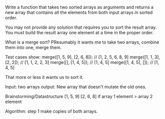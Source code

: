 Write a function that takes two sorted arrays as arguments and returns a new array that contains all the elements from both input arrays in sorted order.

You may not provide any solution that requires you to sort the result array. You must build the result array one element at a time in the proper order.


What is a merge sort? 
PResumably it wants me to take two arrays, combine them into one, merge them. 

Test cases show: 
merge([1, 5, 9], [2, 6, 8]);      // [1, 2, 5, 6, 8, 9]
merge([1, 1, 3], [2, 2]);         // [1, 1, 2, 2, 3]
merge([], [1, 4, 5]);             // [1, 4, 5]
merge([1, 4, 5], []);             // [1, 4, 5]

That more or less it wants us to sort it.

Input: two arrays
output: New array that doesn't mutate the old ones.

Brainstorming/Datastructure
[1, 5, 9] [2, 6, 8]
if array 1 element  > array 2 element 





Algorithm:
step 1 make copies of both arrays.

